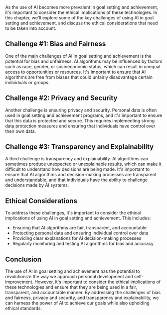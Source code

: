 
As the use of AI becomes more prevalent in goal setting and achievement, it's important to consider the ethical implications of these technologies. In this chapter, we'll explore some of the key challenges of using AI in goal setting and achievement, and discuss the ethical considerations that need to be taken into account.

Challenge #1: Bias and Fairness
-------------------------------

One of the main challenges of AI in goal setting and achievement is the potential for bias and unfairness. AI algorithms may be influenced by factors such as race, gender, or socioeconomic status, which can result in unequal access to opportunities or resources. It's important to ensure that AI algorithms are free from biases that could unfairly disadvantage certain individuals or groups.

Challenge #2: Privacy and Security
----------------------------------

Another challenge is ensuring privacy and security. Personal data is often used in goal setting and achievement programs, and it's important to ensure that this data is protected and secure. This requires implementing strong data protection measures and ensuring that individuals have control over their own data.

Challenge #3: Transparency and Explainability
---------------------------------------------

A third challenge is transparency and explainability. AI algorithms can sometimes produce unexpected or unexplainable results, which can make it difficult to understand how decisions are being made. It's important to ensure that AI algorithms and decision-making processes are transparent and understandable, and that individuals have the ability to challenge decisions made by AI systems.

Ethical Considerations
----------------------

To address these challenges, it's important to consider the ethical implications of using AI in goal setting and achievement. This includes:

* Ensuring that AI algorithms are fair, transparent, and accountable
* Protecting personal data and ensuring individual control over data
* Providing clear explanations for AI decision-making processes
* Regularly monitoring and testing AI algorithms for bias and accuracy

Conclusion
----------

The use of AI in goal setting and achievement has the potential to revolutionize the way we approach personal development and self-improvement. However, it's important to consider the ethical implications of these technologies and ensure that they are being used in a fair, transparent, and accountable manner. By addressing the challenges of bias and fairness, privacy and security, and transparency and explainability, we can harness the power of AI to achieve our goals while also upholding ethical standards.
